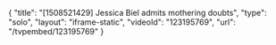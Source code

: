 {
    "title": "[1508521429] Jessica Biel admits mothering doubts",
    "type": "solo",
    "layout": "iframe-static",
    "videoId": "123195769",
    "url": "\/tvpembed\/123195769"
}